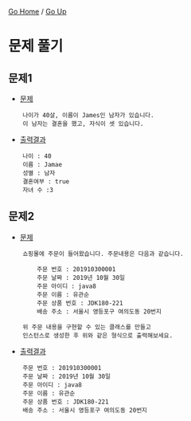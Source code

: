 [Go Home](https://github.com/devJRL/CodeLab-JAVA-Basic#codelab-java-basic) / [Go Up](../../..#객체-지향-프로그래밍문)

# 문제 풀기

## 문제1

- [문제](./Question1.java)

```
	나이가 40살, 이름이 James인 남자가 있습니다.
	이 남자는 결혼을 했고, 자식이 셋 있습니다.
```

- [출력결과](./Question1_run.java)

```
	나이 : 40
	이름 : Jamae
	성별 : 남자
	결혼여부 : true
	자녀 수 :3
```

## 문제2

- [문제](./Question2.java)

```
	쇼핑몰에 주문이 들어왔습니다. 주문내용은 다음과 같습니다.
	
		주문 번호 : 201910300001
		주문 날짜 : 2019년 10월 30일
		주문 아이디 : java8
		주문 이름 : 유관순
		주문 상품 번호 : JDK180-221
		배송 주소 : 서울시 영등포구 여의도동 20번지
		
	위 주문 내용을 구현할 수 있는 클래스를 만들고
	인스턴스로 생성한 후 위와 같은 형식으로 출력해보세요.
```

- [출력결과](./Question2_run.java)

```
	주문 번호 : 201910300001
	주문 날짜 : 2019년 10월 30일
	주문 아이디 : java8
	주문 이름 : 유관순
	주문 상품 번호 : JDK180-221
	배송 주소 : 서울시 영등포구 여의도동 20번지
```